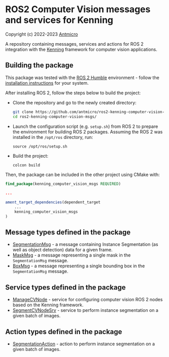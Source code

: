 # ROS2 Computer Vision messages and services for Kenning

Copyright (c) 2022-2023 [Antmicro](https://www.antmicro.com)

A repository containing messages, services and actions for ROS 2 integration with the [Kenning](https://github.com/antmicro/kenning) framework for computer vision applications.

## Building the package

This package was tested with the [ROS 2 Humble](https://docs.ros.org/en/humble/index.html) environment - follow the [installation instructions](https://docs.ros.org/en/humble/Installation.html) for your system.

After installing ROS 2, follow the steps below to build the project:

* Clone the repository and go to the newly created directory:
  ```bash
  git clone https://github.com/antmicro/ros2-kenning-computer-vision-msgs.git
  cd ros2-kenning-computer-vision-msgs/
  ```
* Launch the configuration script (e.g. `setup.sh`) from ROS 2 to prepare the environment for building ROS 2 packages.
  Assuming the ROS 2 was installed in the `/opt/ros` directory, run:
  ```
  source /opt/ros/setup.sh
  ```
* Build the project:
  ```bash
  colcon build
  ```

Then, the package can be included in the other project using CMake with:

```cmake
find_package(kenning_computer_vision_msgs REQUIRED)

...

ament_target_dependencies(dependent_target
    ...
    kenning_computer_vision_msgs
)
```

## Message types defined in the package

* [SegmentationMsg](msg/SegmentationMsg.msg) - a message containing Instance Segmentation (as well as object detection) data for a given frame.
* [MaskMsg](msg/MaskMsg.msg) - a message representing a single mask in the `SegmentationMsg` message.
* [BoxMsg](msg/BoxMsg.msg) - a message representing a single bounding box in the `SegmentationMsg` message.

## Service types defined in the package

* [ManageCVNode](srv/ManageCVNode.srv) - service for configuring computer vision ROS 2 nodes based on the Kenning framework.
* [SegmentCVNodeSrv](srv/SegmentCVNodeSrv.srv) - service to perform instance segmentation on a given batch of images.

## Action types defined in the package

* [SegmentationAction](action/SegmentationAction.action) - action to perform instance segmentation on a given batch of images.
